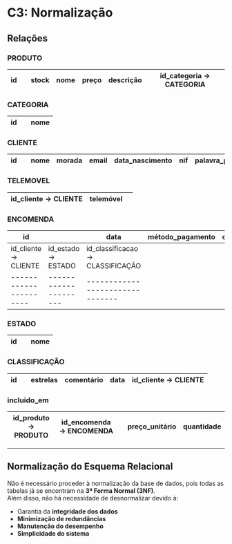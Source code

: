 # C3: Normalização

## Relações

### PRODUTO
| id |  | stock | nome | preço | descrição | id_categoria → CATEGORIA |
|----|----|-------|------|--------|-------------|--------------------------|

### CATEGORIA
| id |  | nome |
|----|----|------|

### CLIENTE
| id |  | nome | morada | email | data_nascimento | nif | palavra_passe | {telemóvel} |
|----|----|------|--------|-------|------------------|-----|----------------|--------------|

### TELEMOVEL
| id_cliente → CLIENTE | telemóvel |  |
|----------------------|-----------|----|

### ENCOMENDA
| id |  | data | método_pagamento | observação | valor_total |
|----|----|------|------------------|-------------|--------------|
| id_cliente → CLIENTE | id_estado → ESTADO | id_classificacao → CLASSIFICAÇÃO |
|----------------------|---------------------|-------------------------------|

### ESTADO
| id |  | nome |
|----|----|------|

### CLASSIFICAÇÃO
| id |  | estrelas | comentário | data | id_cliente → CLIENTE |
|----|----|----------|-------------|------|-----------------------|

### incluido_em
| id_produto → PRODUTO | id_encomenda → ENCOMENDA |  | preço_unitário | quantidade |
|----------------------|--------------------------|----|----------------|------------|


---

## Normalização do Esquema Relacional

Não é necessário proceder à normalização da base de dados, pois todas as tabelas já se encontram na **3ª Forma Normal (3NF)**.  
Além disso, não há necessidade de desnormalizar devido à:

- Garantia da **integridade dos dados**  
- **Minimização de redundâncias**  
- **Manutenção do desempenho**  
- **Simplicidade do sistema**
